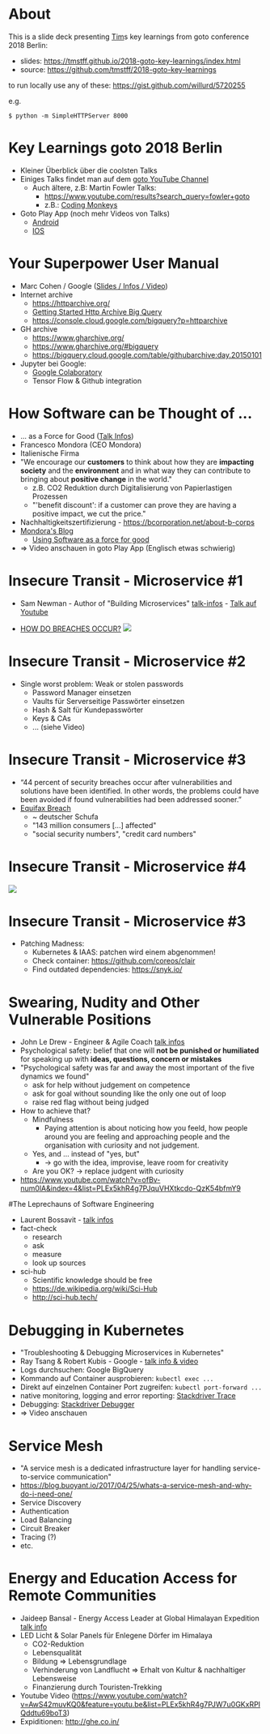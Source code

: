 # About

This is a slide deck presenting [Tim](mailto:t.steffens@tarent.de)s key learnings from goto conference 2018 Berlin:

* slides: <https://tmstff.github.io/2018-goto-key-learnings/index.html>
* source: <https://github.com/tmstff/2018-goto-key-learnings>

to run locally use any of these: <https://gist.github.com/willurd/5720255>

e.g.

```
$ python -m SimpleHTTPServer 8000
```

# Key Learnings goto 2018 Berlin
* Kleiner Überblick über die coolsten Talks
* Einiges Talks findet man auf dem [goto YouTube Channel](https://www.youtube.com/channel/UCs_tLP3AiwYKwdUHpltJPuA)
    * Auch ältere, z.B: Martin Fowler Talks:
        * <https://www.youtube.com/results?search_query=fowler+goto>
        * z.B.: [Coding Monkeys](https://www.youtube.com/watch?v=4E3xfR6IBII)
* Goto Play App (noch mehr Videos von Talks)
    * [Android](https://play.google.com/store/apps/details?id=com.gotoplay)
    * [IOS](https://itunes.apple.com/us/app/goto-play/id1216616835)


# Your Superpower User Manual
* Marc Cohen / Google ([Slides / Infos / Video](https://gotober.com/2018/sessions/551))
* Internet archive 
    * <https://httparchive.org/>
    * [Getting Started Http Archive Big Query](https://github.com/HTTPArchive/httparchive.org/blob/master/docs/gettingstarted_bigquery.md)
    * <https://console.cloud.google.com/bigquery?p=httparchive>
* GH archive
    * <https://www.gharchive.org/>
    * <https://www.gharchive.org/#bigquery>
    * <https://bigquery.cloud.google.com/table/githubarchive:day.20150101>
* Jupyter bei Google:
    * [Google Colaboratory](https://colab.research.google.com/notebooks/welcome.ipynb)
    * Tensor Flow & Github integration

# How Software can be Thought of ...
* ... as a Force for Good ([Talk Infos](https://gotober.com/2018/sessions/654))
* Francesco Mondora (CEO Mondora)
* Italienische Firma
* "We encourage our **customers** to think about how they are **impacting society** and the **environment** and in what way they can contribute to bringing about **positive change** in the world."
    * z.B. CO2 Reduktion durch Digitalisierung von Papierlastigen Prozessen
    * "'benefit discount': if a customer can prove they are having a positive impact, we cut the price."
* Nachhaltigkeitszertifizierung - <https://bcorporation.net/about-b-corps>
* [Mondora's Blog](https://bcalmbcorp.com/)
    * [Using Software as a force for good](https://bcalmbcorp.com/using-software-as-a-force-for-good-dc84fd6403b0)
* => Video anschauen in goto Play App (Englisch etwas schwierig)

# Insecure Transit - Microservice #1
* Sam Newman - Author of "Building Microservices" [talk-infos](https://gotober.com/2018/sessions/523) - [Talk auf Youtube](https://www.youtube.com/watch?v=1sjqHlLuRw8&list=PLEx5khR4g7PIEfXSB9bDS4lB-J9stOynD&index=2)

* [HOW DO  BREACHES  OCCUR?](http://www.verizonenterprise.com/verizon-insights-lab/dbir/2017/)
    ![](images/verizon_breaches_stats.png)

# Insecure Transit - Microservice #2
* Single worst problem: Weak or stolen passwords
    * Password Manager einsetzen
    * Vaults für Serverseitige Passwörter einsetzen
    * Hash & Salt für Kundepasswörter
    * Keys & CAs
    * ... (siehe Video)

# Insecure Transit - Microservice #3
* “44  percent  of  security  breaches  occur  after  vulnerabilities  and  solutions  have  been  identified.  In  other  words,  the  problems  could  have  been  avoided  if  found  vulnerabilities  had  been  addressed  sooner.”
* [Equifax Breach](https://www.moneysavingexpert.com/news/protect/2017/09/massive-equifax-data-breach---what-you-need-to-know)
    * ~ deutscher Schufa
    * "143 million consumers [...] affected"
    * "social security numbers", "credit card numbers"

# Insecure Transit - Microservice #4
![](images/patching_madness.png)

# Insecure Transit - Microservice #3
* Patching Madness:
    * Kubernetes &  IAAS: patchen wird einem abgenommen!
    * Check container: https://github.com/coreos/clair
    * Find outdated dependencies: https://snyk.io/

# Swearing, Nudity and Other Vulnerable Positions
* John Le Drew - Engineer & Agile Coach [talk infos](https://gotober.com/2018/sessions/497)
* Psychological safety: belief that one will **not be punished or humiliated** for speaking up with **ideas, questions, concern or mistakes**
* "Psychological safety was far and away the most important of the five dynamics we found"
    * ask for help without judgement on competence
    * ask for goal without sounding like the only one out of loop
    * raise red flag without being judged
* How to achieve that?
    * Mindfulness
        * Paying attention is about noticing how you feeld, how people around you are feeling and approaching people and the organisation with curiosity and not judgement.
    * Yes, and ...  instead of "yes, but"
        * -> go with the idea, improvise, leave room for creativity
    * Are you OK? -> replace judgent with curiosity
* https://www.youtube.com/watch?v=ofBv-num0lA&index=4&list=PLEx5khR4g7PJquVHXtkcdo-QzK54bfmY9

#The Leprechauns of Software Engineering
* Laurent Bossavit - [talk infos](https://gotober.com/2018/sessions/565)
* fact-check
    * research
    * ask
    * measure
    * look up sources
* sci-hub
    * Scientific knowledge should be free
    * https://de.wikipedia.org/wiki/Sci-Hub
    * http://sci-hub.tech/

# Debugging in Kubernetes
* "Troubleshooting & Debugging Microservices in Kubernetes"
* Ray Tsang & Robert Kubis - Google - [talk info & video](https://gotober.com/2018/sessions/682)
* Logs durchsuchen: Google BigQuery
* Kommando auf Container ausprobieren: `kubectl exec ...`
* Direkt auf einzelnen Container Port zugreifen: `kubectl port-forward ...`
* native monitoring, logging and error reporting: [Stackdriver Trace](https://cloud.google.com/trace/)
* Debugging: [Stackdriver Debugger](https://cloud.google.com/debugger/)
* => Video anschauen

# Service Mesh
* "A service mesh is a dedicated infrastructure layer for handling service-to-service communication"
* https://blog.buoyant.io/2017/04/25/whats-a-service-mesh-and-why-do-i-need-one/
* Service Discovery
* Authentication
* Load Balancing
* Circuit Breaker
* Tracing (?)
* etc.

# Energy and Education Access for Remote Communities
* Jaideep Bansal - Energy Access Leader at Global Himalayan Expedition [talk info](https://gotober.com/2018/sessions/539)
* LED Licht & Solar Panels für Enlegene Dörfer im Himalaya
    * CO2-Reduktion
    * Lebensqualität
    * Bildung => Lebensgrundlage
    * Verhinderung von Landflucht => Erhalt von Kultur & nachhaltiger Lebensweise
    * Finanzierung durch Touristen-Trekking
* Youtube Video (https://www.youtube.com/watch?v=AwS42muvKQ0&feature=youtu.be&list=PLEx5khR4g7PJW7u0GKxRPIQddtu69boT3)
* Expiditionen: http://ghe.co.in/

